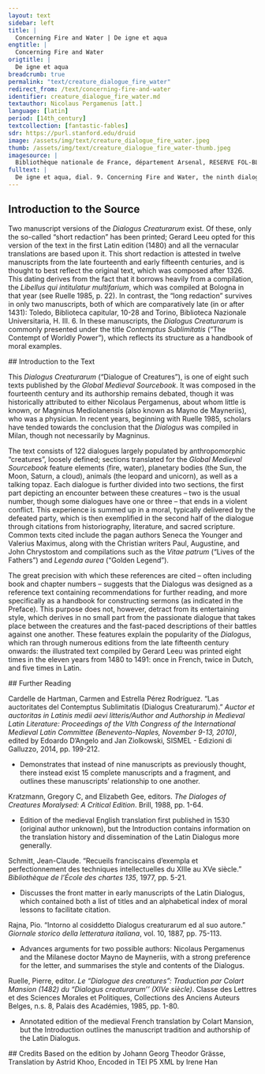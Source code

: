 ```yaml
---
layout: text
sidebar: left
title: |
  Concerning Fire and Water | De igne et aqua
engtitle: |
  Concerning Fire and Water
origtitle: |
  De igne et aqua
breadcrumb: true
permalink: "text/creature_dialogue_fire_water"
redirect_from: /text/concerning-fire-and-water
identifier: creature_dialogue_fire_water.md
textauthor: Nicolaus Pergamenus [att.]
language: [latin]
period: [14th_century]
textcollection: [fantastic-fables]
sdr: https://purl.stanford.edu/druid 
image: /assets/img/text/creature_dialogue_fire_water.jpeg
thumb: /assets/img/text/creature_dialogue_fire_water-thumb.jpeg
imagesource: |
  Bibliothèque nationale de France, département Arsenal, RESERVE FOL-BL-911, f.17r [Public Domain]
fulltext: |
  De igne et aqua, dial. 9. Concerning Fire and Water, the ninth dialogue ﻿Ignis est lenis, purus, subtilis, mobilis, lucidus et calidus, et quia est tam pretiosus, in se sublimari cœpit dicens: ego in terra omnibns prævaleo et cuncta consumo, sed si in aquis prævalerem , superlatus omnibus existerem. Fire is light, pure, fine, mobile, bright, and hot. He began to exalt himself because he was so valuable. “I prevail over all on earth; I eat up all on earth. If I were to prevail against Water, I would be revered beyond all things.” Pro tanto ad se clamavit aquam dicens: soror carissima, elementum Dei es tu velut ego, quapropter, si tibi commoratus fuero et tecum connexus, non solum magnus sed magnificentior et excellentior apparebo. For this reason, he called Water to himself and said, “Dearest sister, you are an element of God like me. If I were to stay with you and be joined to you I would seem not only great but even more magnificent and excellent. Unde obsecro te, permitte me tecum morari et in te gloriari. I beg you, let me stay with you and revel in you.” Aqua vero simulare se ingeniose cœpit dicens: desiderio desideravi hoc pascha tecum manducare, accede ad me secure et te pro viribus meliorabo. Water began to pretend shrewdly and said, “I too wanted to feast with you this Easter. Do not worry; come over to me and I will improve you to the best of my ability.” Ignis quoque hoc audiens jucundari cœpit et amicabiliter ad aquam intravit, aqua vero, dum ignem in se haberet, assistentibus sibi dixit: iste inimicus et contrarius est generis mei; hic me sæpe consumpsit et ad nihilum redegit, modo me vindicare possum et ipsum exstinguere, si volo, sed juxta verbum apostoli nolo reddere malum pro malo, ne seculum privetur tanto bono, tamen volo ipsum aliquantulum humiliare. Hearing these words, Fire began to rejoice and entered Water in a friendly manner. Once Water held Fire in herself, she said to those around her, “This is my enemy and the opposite of my nature. He has often devoured me and turned me back to nothing. I could claim revenge and extinguish him if I wanted to. However, in accordance with the command of the Apostle, I refuse to exchange wrong for wrong, lest the world be robbed of such a great good. Nevertheless I wish to humiliate him a little.” Et hæc dicens parum collegit se et in ignem mingere cœpit. Et ob hoc orare aquam ignis cœpit, ue ipsum exstiugueret. Speaking thus, she collected herself somewhat and began to urinate onto Fire, who started to beg Water not to extinguish him. Aqua vero miserta est ei nec eum ex toto exstinxit, sed ad terram ipsum deduxit dicens: Deo daraus dulcera sonum reddendo pro malo bonum. Indeed, Water took pity on him and did not extinguish him entirely, but led him back to dry land,  Sed multi hodie per contrarium reddunt pro malo malum, cum volunt vindictam assumere nolentes offensas dimittere. On the contrary, however, many people today fight wrongs with wrongs. Indeed, they want to take vengeance and refuse to forget any offense. Propter quod Hieronimus dicit: quoniam Deus donavit in Christo peccata nostra, sie et uos dimittamus his, qui in nobis peccant, et Dei imitatio injuriam nobis faetam frangit et revocat. On this matter, Hieronimus says, “Just as God forgave our sins in Christ, so we must forgive those that sin against us; our imitation of God breaks and revokes any injury that we have suffered.” Sicut legitur in historiis Alexandri, quod, cum quidam eum graviter offendisset, nolebat ei dimittere, Aristoteles autem hoc cognoscens perrexit ad eum et ait: volo, domine, quod hodie sis victoriosus ultra quod fuisti. It is written in the histories of Alexander that when someone once offended him badly, he was not willing to forgive them. However, Aristotle took notice and went over to Alexander. “I want, lord, for you to be even more victorious today than you have ever been before.” Quo respondente ait: bene volo. “I desire this too,” said Alexander. Cui ille: tu, rex, superasti omnia regna mundi, sed hodie tu superatus es, quia, si te permittis superari, victus es; si tu quoque vincis temetipsum, victoriosus eris, quia, qui semetipsum vincit, contra omnia fortis est, ut dicit philosophus. In response, Aristotle said, “King, you have overcome all the kingdoms of the world, but today you have been overcome. After all, if you allow yourself to be overcome [by vindictiveness], then you are conquered. However, if you conquer yourself, you shall be all the more victorious, since whoever conquers himself is mighty against all. So sayeth the philosopher.” Ad hæc verba vindictam remisit Alexander et placatus est. Hearing these words, Alexander forgave the offense and regained his calm. Propter quod dicitur Prov. XVI: melius est patiens viro forti et qui dominatur animo suo expugnatore urbium. In the same vein, consider Proverbs XVI: “A patient man is better than a strong man,  and he who is lord of his soul is better than a conqueror of cities.” 
--- 
```

## Introduction to the Source 
<p>Two manuscript versions of the <em>Dialogus Creaturarum</em> exist. Of these, only the so-called “short redaction” has been printed; Gerard Leeu opted for this version of the text in the first Latin edition (1480) and all the vernacular translations are based upon it. This short redaction is attested in twelve manuscripts from the late fourteenth and early fifteenth centuries, and is thought to best reflect the original text, which was composed after 1326. This dating derives from the fact that it borrows heavily from a compilation, the <em>Libellus qui intitulatur multifarium</em>, which was compiled at Bologna in that year (see Ruelle 1985, p. 22). In contrast, the “long redaction” survives in only two manuscripts, both of which are comparatively late (in or after 1431): Toledo, Biblioteca capitular, 10-28 and Torino, Biblioteca Nazionale Universitaria, H. III. 6. In these manuscripts, the <em>Dialogus Creaturarum</em> is commonly presented under the title <em>Contemptus Sublimitatis</em> (“The Contempt of Worldly Power”), which reflects its structure as a handbook of moral examples.</p>
## Introduction to the Text 
<p>This<em> Dialogus Creaturarum</em> (“Dialogue of Creatures”), is one of eight such texts published by the <em>Global Medieval Sourcebook</em>. It was composed in the fourteenth century and its authorship remains debated, though it was historically attributed to either Nicolaus Pergamenus, about whom little is known, or Magninus Mediolanensis (also known as Mayno de Mayneriis), who was a physician. In recent years, beginning with Ruelle 1985, scholars have tended towards the conclusion that the <em>Dialogus</em> was compiled in Milan, though not necessarily by Magninus.</p> <p>The text consists of 122 dialogues largely populated by anthropomorphic “creatures”, loosely defined; sections translated for the <em>Global Medieval Sourcebook</em> feature elements (fire, water), planetary bodies (the Sun, the Moon, Saturn, a cloud), animals (the leopard and unicorn), as well as a talking topaz. Each dialogue is further divided into two sections, the first part depicting an encounter between these creatures – two is the usual number, though some dialogues have one or three – that ends in a violent conflict. This experience is summed up in a moral, typically delivered by the defeated party, which is then exemplified in the second half of the dialogue through citations from historiography, literature, and sacred scripture. Common texts cited include the pagan authors Seneca the Younger and Valerius Maximus, along with the Christian writers Paul, Augustine, and John Chrystostom and compilations such as the <em>Vitae patrum</em> (“Lives of the Fathers”) and <em>Legenda aurea</em> (“Golden Legend”).</p> <p>The great precision with which these references are cited – often including book and chapter numbers – suggests that the Dialogus was designed as a reference text containing recommendations for further reading, and more specifically as a handbook for constructing sermons (as indicated in the Preface). This purpose does not, however, detract from its entertaining style, which derives in no small part from the passionate dialogue that takes place between the creatures and the fast-paced descriptions of their battles against one another. These features explain the popularity of the <em>Dialogus</em>, which ran through numerous editions from the late fifteenth century onwards: the illustrated text compiled by Gerard Leeu was printed eight times in the eleven years from 1480 to 1491: once in French, twice in Dutch, and five times in Latin.</p>
## Further Reading 
<p>Cardelle de Hartman, Carmen and Estrella Pérez Rodríguez. “Las auctoritates del Contemptus Sublimitatis (Dialogus Creaturarum).” <em>Auctor et auctoritas in Latinis medii aevi litteris/Author and Authorship in Medieval Latin Literature: Proceedings of the VIth Congress of the International Medieval Latin Committee (Benevento-Naples, November 9-13, 2010)</em>, edited by Edoardo D’Angelo and Jan Ziolkowski, SISMEL - Edizioni di Galluzzo, 2014, pp. 199-212.</p> <ul> <li>Demonstrates that instead of nine manuscripts as previously thought, there instead exist 15 complete manuscripts and a fragment, and outlines these manuscripts’ relationship to one another.</li> </ul> <p>Kratzmann, Gregory C, and Elizabeth Gee, editors. <em>The Dialoges of Creatures Moralysed: A Critical Edition</em>. Brill, 1988, pp. 1-64.</p> <ul> <li>Edition of the medieval English translation first published in 1530 (original author unknown), but the Introduction contains information on the translation history and dissemination of the Latin Dialogus more generally.</li> </ul> <p>Schmitt, Jean-Claude. “Recueils franciscains d’exempla et perfectionnement des techniques intellectuelles du XIIIe au XVe siècle.” <em>Bibliothèque de l’École des chartes 135</em>, 1977, pp. 5-21.</p> <ul> <li>Discusses the front matter in early manuscripts of the Latin Dialogus, which contained both a list of titles and an alphabetical index of moral lessons to facilitate citation.</li> </ul> <p dir="ltr" id="docs-internal-guid-941dc6df-7fff-6fc1-6675-823656029460">Rajna, Pio. “Intorno al cosiddetto Dialogus creaturarum ed al suo autore.” <em>Giornale storico della letteratura italiana</em>, vol. 10, 1887, pp. 75-113.</p> <ul dir="ltr"> <li>Advances arguments for two possible authors: Nicolaus Pergamenus and the Milanese doctor Mayno de Mayneriis, with a strong preference for the letter, and summarises the style and contents of the Dialogus.</li> </ul> <p dir="ltr">Ruelle, Pierre, editor. <em>Le “Dialogue des creatures”: Traduction par Colart Mansion (1482) du “Dialogus creaturarum’’ (XIVe siècle)</em>. Classe des Lettres et des Sciences Morales et Politiques, Collections des Anciens Auteurs Belges, n.s. 8, Palais des Académies, 1985, pp. 1-80.</p> <ul dir="ltr"> <li>Annotated edition of the medieval French translation by Colart Mansion, but the Introduction outlines the manuscript tradition and authorship of the Latin Dialogus.</li> </ul>
## Credits
Based on the edition by Johann Georg Theodor Grässe, Translation by Astrid Khoo, Encoded in TEI P5 XML by Irene Han
